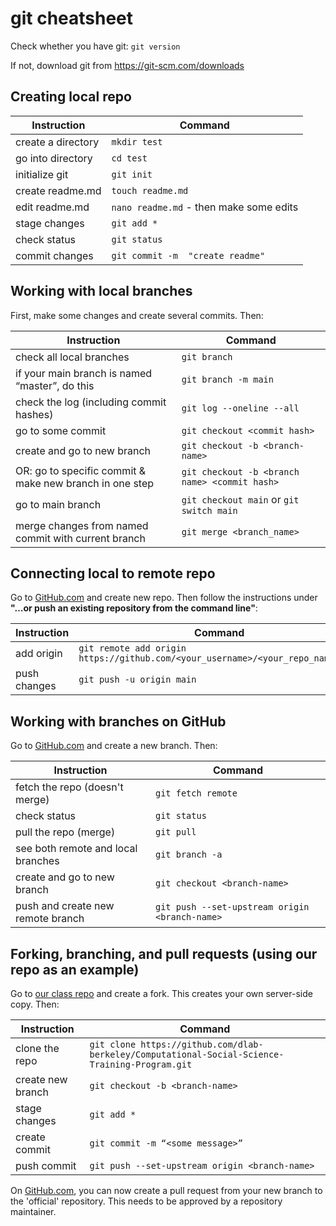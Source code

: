 # git cheatsheet

Check whether you have git: `git version`

If not, download git from https://git-scm.com/downloads


## Creating local repo

| Instruction | Command |
|-----------|-----------|
| create a directory | `mkdir test` |
| go into directory | `cd test` |
| initialize git | `git init` |
| create readme.md | `touch readme.md` |
| edit readme.md | `nano readme.md` - then make some edits |
| stage changes | `git add *` |
| check status | `git status` |
| commit changes | `git commit -m  "create readme"` |

## Working with local branches

First, make some changes and create several commits. Then:

| Instruction | Command |
|---------|-------------|
| check all local branches | `git branch` |
| if your main branch is named “master”, do this | `git branch -m main` |
| check the log (including commit hashes) | `git log --oneline --all` |
| go to some commit | `git checkout <commit hash>` |
| create and go to new branch | `git checkout -b <branch-name>` |
| OR: go to specific commit & make new branch in one step | `git checkout -b <branch name> <commit hash>` |
| go to main branch | `git checkout main` or `git switch main`|
| merge changes from named commit with current branch | `git merge <branch_name>` |

## Connecting local to remote repo

Go to [GitHub.com](https://github.com/) and create new repo. Then follow the instructions under **"…or push an existing repository from the command line"**:

| Instruction | Command |
|---------|-------------|
| add origin | `git remote add origin https://github.com/<your_username>/<your_repo_name>.git` |
| push changes | `git push -u origin main`

## Working with branches on GitHub

Go to [GitHub.com](https://github.com/) and create a new branch. Then:

| Instruction | Command |
|---------|-------------|
| fetch the repo (doesn't merge) | `git fetch remote` |
| check status | `git status` |
| pull the repo (merge) | `git pull` |
| see both remote and local branches | `git branch -a` |
| create and go to new branch | `git checkout <branch-name>` |
| push and create new remote branch | `git push --set-upstream origin <branch-name>` |


## Forking, branching, and pull requests (using our repo as an example)

Go to [our class repo](https://github.com/dlab-berkeley/Computational-Social-Science-Training-Program/) and create a fork. This creates your own server-side copy. Then:

| Instruction | Command |
|---------|-------------|
| clone the repo | `git clone https://github.com/dlab-berkeley/Computational-Social-Science-Training-Program.git` | 
| create new branch | `git checkout -b <branch-name>` |
| stage changes | `git add *` |
| create commit | `git commit -m “<some message>”` |
| push commit |  `git push --set-upstream origin <branch-name>` |

On [GitHub.com](https://github.com/), you can now create a pull request from your new branch to the 'official' repository. This needs to be approved by a repository maintainer.
